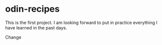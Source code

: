 # odin-recipes
This is the first project. I am looking forward to put in practice everything I have learned in the past days.

Change